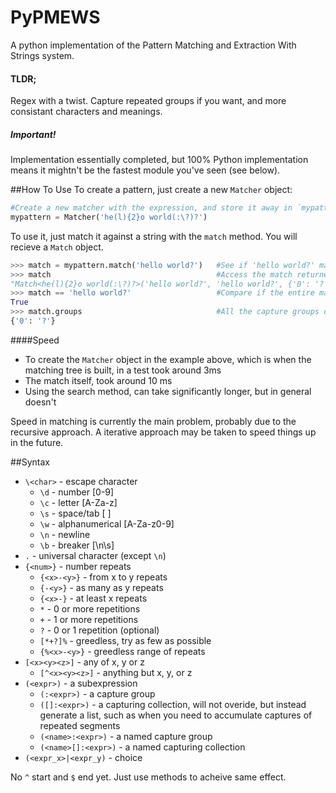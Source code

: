 # PyPMEWS
A python implementation of the Pattern Matching and Extraction With Strings system.

#### TLDR;
Regex with a twist. Capture repeated groups if you want, and more consistant characters and meanings.

##### Important!
Implementation essentially completed, but 100% Python implementation means it mightn't be the fastest module you've seen (see below).

##How To Use
To create a pattern, just create a new `Matcher` object:

```python
#Create a new matcher with the expression, and store it away in `mypattern` for later use
mypattern = Matcher('he(l){2}o world(:\?)?') 
```

To use it, just match it against a string with the `match` method. You will recieve a `Match` object.
```python
>>> match = mypattern.match('hello world?')   #See if 'hello world?' matches the expression
>>> match                                     #Access the match returned
"Match<he(l){2}o world(:\?)?>('hello world?', 'hello world?', {'0': '?'})"
>>> match == 'hello world?'                   #Compare if the entire match found is 'helloworld?'
True
>>> match.groups                              #All the capture groups collected
{'0': '?'}
```

####Speed
* To create the `Matcher` object in the example above, which is when the matching tree is built, in a test took around 3ms
* The match itself, took around 10 ms
* Using the search method, can take significantly longer, but in general doesn't

Speed in matching is currently the main problem, probably due to the recursive approach. A iterative approach may be taken to speed things up in the future.

##Syntax
* `\<char>` - escape character
  * `\d` - number [0-9]
  * `\c` - letter [A-Za-z]
  * `\s` - space/tab [  ]
  * `\w` - alphanumerical [A-Za-z0-9]
  * `\n` - newline
  * `\b` - breaker [\n\s] 
* `.` - universal character (except `\n`)
* `{<num>}` - number repeats
  * `{<x>-<y>}` - from x to y repeats
  * `{-<y>}` - as many as y repeats
  * `{<x>-}` - at least x repeats
  * `*` - 0 or more repetitions
  * `+` - 1 or more repetitions
  * `?` - 0 or 1 repetition (optional)
  * `[*+?]%` - greedless, try as few as possible
  * `{%<x>-<y>}` - greedless range of repeats
* `[<x><y><z>]` - any of x, y or z
  * `[^<x><y><z>]` - anything but x, y, or z
* `(<expr>)` - a subexpression
  * `(:<expr>)` - a capture group
  * `([]:<expr>)` - a capturing collection, will not overide, but instead generate a list, such as when you need to accumulate captures of repeated segments
  * `(<name>:<expr>)` - a named capture group
  * `(<name>[]:<expr>)` - a named capturing collection
* `(<expr_x>|<expr_y)` - choice

No `^` start and `$` end yet. Just use methods to acheive same effect.

